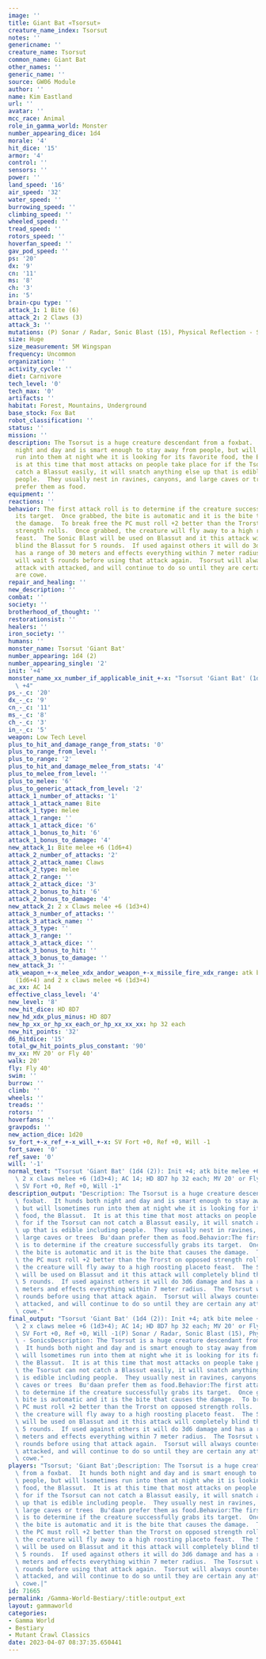 ```yaml
---
image: ''
title: Giant Bat «Tsorsut»
creature_name_index: Tsorsut
notes: ''
genericname: ''
creature_name: Tsorsut
common_name: Giant Bat
other_names: ''
generic_name: ''
source: GW06 Module
author: ''
name: Kim Eastland
url: ''
avatar: ''
mcc_race: Animal
role_in_gamma_world: Monster
number_appearing_dice: 1d4
morale: '4'
hit_dice: '15'
armor: '4'
control: ''
sensors: ''
power: ''
land_speed: '16'
air_speed: '32'
water_speed: ''
burrowing_speed: ''
climbing_speed: ''
wheeled_speed: ''
tread_speed: ''
rotors_speed: ''
hoverfan_speed: ''
gav_pod_speed: ''
ps: '20'
dx: '9'
cn: '11'
ms: '8'
ch: '3'
in: '5'
brain-cpu type: ''
attack_1: 1 Bite (6)
attack_2: 2 Claws (3)
attack_3: ''
mutations: (P) Sonar / Radar, Sonic Blast (15), Physical Reflection - Sonics
size: Huge
size_measurement: 5M Wingspan
frequency: Uncommon
organization: ''
activity_cycle: ''
diet: Carnivore
tech_level: '0'
tech_max: '0'
artifacts: ''
habitat: Forest, Mountains, Underground
base_stock: Fox Bat
robot_classification: ''
status: ''
mission: ''
description: The Tsorsut is a huge creature descendant from a foxbat.  It hunds both
  night and day and is smart enough to stay away from people, but will lsometimes
  run into them at night whe it is looking for its favorite food, the Blassut.  It
  is at this time that most attacks on people take place for if the Tsorsut can not
  catch a Blassut easily, it will snatch anything else up that is edible including
  people.  They usually nest in ravines, canyons, and large caves or trees  Bu'daan
  prefer them as food.
equipment: ''
reactions: ''
behavior: The first attack roll is to determine if the creature successfully grabs
  its target.  Once grabbed, the bite is automatic and it is the bite that causes
  the damage.  To break free the PC must roll +2 better than the Trorst on opposed
  strength rolls.  Once grabbed, the creature will fly away to a high roosting placeto
  feast.  The Sonic Blast will be used on Blassut and it this attack will completely
  blind the Blassut for 5 rounds.  If used against others it will do 3d6 damage and
  has a range of 30 meters and effects everything within 7 meter radius.  The Tosrsut
  will wait 5 rounds before using that attack again.  Tsorsut will always counter
  attack with attacked, and will continue to do so until they are certain any attackers
  are cowe.
repair_and_healing: ''
new_description: ''
combat: ''
society: ''
brotherhood_of_thought: ''
restorationsist: ''
healers: ''
iron_society: ''
humans: ''
monster_name: Tsorsut 'Giant Bat'
number_appearing: 1d4 (2)
number_appearing_single: '2'
init: '+4'
monster_name_xx_number_if_applicable_init_+-x: "Tsorsut 'Giant Bat' (1d4 (2)): Init\
  \ +4"
ps_-_c: '20'
dx_-_c: '9'
cn_-_c: '11'
ms_-_c: '8'
ch_-_c: '3'
in_-_c: '5'
weapon: Low Tech Level
plus_to_hit_and_damage_range_from_stats: '0'
plus_to_range_from_level: ''
plus_to_range: '2'
plus_to_hit_and_damage_melee_from_stats: '4'
plus_to_melee_from_level: ''
plus_to_melee: '6'
plus_to_generic_attack_from_level: '2'
attack_1_number_of_attacks: '1'
attack_1_attack_name: Bite
attack_1_type: melee
attack_1_range: ''
attack_1_attack_dice: '6'
attack_1_bonus_to_hit: '6'
attack_1_bonus_to_damage: '4'
new_attack_1: Bite melee +6 (1d6+4)
attack_2_number_of_attacks: '2'
attack_2_attack_name: Claws
attack_2_type: melee
attack_2_range: ''
attack_2_attack_dice: '3'
attack_2_bonus_to_hit: '6'
attack_2_bonus_to_damage: '4'
new_attack_2: 2 x Claws melee +6 (1d3+4)
attack_3_number_of_attacks: ''
attack_3_attack_name: ''
attack_3_type: ''
attack_3_range: ''
attack_3_attack_dice: ''
attack_3_bonus_to_hit: ''
attack_3_bonus_to_damage: ''
new_attack_3: ''
atk_weapon_+-x_melee_xdx_andor_weapon_+-x_missile_fire_xdx_range: atk bite melee +6
  (1d6+4) and 2 x claws melee +6 (1d3+4)
ac_xx: AC 14
effective_class_level: '4'
new_level: '8'
new_hit_dice: HD 8D7
new_hd_xdx_plus_minus: HD 8D7
new_hp_xx_or_hp_xx_each_or_hp_xx_xx_xx: hp 32 each
new_hit_points: '32'
d6_hitdice: '15'
total_gw_hit_points_plus_constant: '90'
mv_xx: MV 20' or Fly 40'
walk: 20'
fly: Fly 40'
swim: ''
burrow: ''
climb: ''
wheels: ''
treads: ''
rotors: ''
hoverfans: ''
gravpods: ''
new_action_dice: 1d20
sv_fort_+-x_ref_+-x_will_+-x: SV Fort +0, Ref +0, Will -1
fort_save: '0'
ref_save: '0'
will: '-1'
normal_text: "Tsorsut 'Giant Bat' (1d4 (2)): Init +4; atk bite melee +6 (1d6+4) and\
  \ 2 x claws melee +6 (1d3+4); AC 14; HD 8D7 hp 32 each; MV 20' or Fly 40' ; 1d20;\
  \ SV Fort +0, Ref +0, Will -1"
description_output: "Description: The Tsorsut is a huge creature descendant from a\
  \ foxbat.  It hunds both night and day and is smart enough to stay away from people,\
  \ but will lsometimes run into them at night whe it is looking for its favorite\
  \ food, the Blassut.  It is at this time that most attacks on people take place\
  \ for if the Tsorsut can not catch a Blassut easily, it will snatch anything else\
  \ up that is edible including people.  They usually nest in ravines, canyons, and\
  \ large caves or trees  Bu'daan prefer them as food.Behavior:The first attack roll\
  \ is to determine if the creature successfully grabs its target.  Once grabbed,\
  \ the bite is automatic and it is the bite that causes the damage.  To break free\
  \ the PC must roll +2 better than the Trorst on opposed strength rolls.  Once grabbed,\
  \ the creature will fly away to a high roosting placeto feast.  The Sonic Blast\
  \ will be used on Blassut and it this attack will completely blind the Blassut for\
  \ 5 rounds.  If used against others it will do 3d6 damage and has a range of 30\
  \ meters and effects everything within 7 meter radius.  The Tosrsut will wait 5\
  \ rounds before using that attack again.  Tsorsut will always counter attack with\
  \ attacked, and will continue to do so until they are certain any attackers are\
  \ cowe."
final_output: "Tsorsut 'Giant Bat' (1d4 (2)): Init +4; atk bite melee +6 (1d6+4) and\
  \ 2 x claws melee +6 (1d3+4); AC 14; HD 8D7 hp 32 each; MV 20' or Fly 40' ; 1d20;\
  \ SV Fort +0, Ref +0, Will -1(P) Sonar / Radar, Sonic Blast (15), Physical Reflection\
  \ - SonicsDescription: The Tsorsut is a huge creature descendant from a foxbat.\
  \  It hunds both night and day and is smart enough to stay away from people, but\
  \ will lsometimes run into them at night whe it is looking for its favorite food,\
  \ the Blassut.  It is at this time that most attacks on people take place for if\
  \ the Tsorsut can not catch a Blassut easily, it will snatch anything else up that\
  \ is edible including people.  They usually nest in ravines, canyons, and large\
  \ caves or trees  Bu'daan prefer them as food.Behavior:The first attack roll is\
  \ to determine if the creature successfully grabs its target.  Once grabbed, the\
  \ bite is automatic and it is the bite that causes the damage.  To break free the\
  \ PC must roll +2 better than the Trorst on opposed strength rolls.  Once grabbed,\
  \ the creature will fly away to a high roosting placeto feast.  The Sonic Blast\
  \ will be used on Blassut and it this attack will completely blind the Blassut for\
  \ 5 rounds.  If used against others it will do 3d6 damage and has a range of 30\
  \ meters and effects everything within 7 meter radius.  The Tosrsut will wait 5\
  \ rounds before using that attack again.  Tsorsut will always counter attack with\
  \ attacked, and will continue to do so until they are certain any attackers are\
  \ cowe."
players: "Tsorsut; 'Giant Bat';Description: The Tsorsut is a huge creature descendant\
  \ from a foxbat.  It hunds both night and day and is smart enough to stay away from\
  \ people, but will lsometimes run into them at night whe it is looking for its favorite\
  \ food, the Blassut.  It is at this time that most attacks on people take place\
  \ for if the Tsorsut can not catch a Blassut easily, it will snatch anything else\
  \ up that is edible including people.  They usually nest in ravines, canyons, and\
  \ large caves or trees  Bu'daan prefer them as food.Behavior:The first attack roll\
  \ is to determine if the creature successfully grabs its target.  Once grabbed,\
  \ the bite is automatic and it is the bite that causes the damage.  To break free\
  \ the PC must roll +2 better than the Trorst on opposed strength rolls.  Once grabbed,\
  \ the creature will fly away to a high roosting placeto feast.  The Sonic Blast\
  \ will be used on Blassut and it this attack will completely blind the Blassut for\
  \ 5 rounds.  If used against others it will do 3d6 damage and has a range of 30\
  \ meters and effects everything within 7 meter radius.  The Tosrsut will wait 5\
  \ rounds before using that attack again.  Tsorsut will always counter attack with\
  \ attacked, and will continue to do so until they are certain any attackers are\
  \ cowe.|"
id: 71665
permalink: /Gamma-World-Bestiary/:title:output_ext
layout: gammaworld
categories:
- Gamma World
- Bestiary
- Mutant Crawl Classics
date: 2023-04-07 08:37:35.650441
---
```

